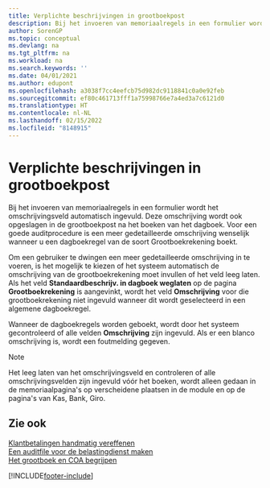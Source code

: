 ```yaml
---
title: Verplichte beschrijvingen in grootboekpost
description: Bij het invoeren van memoriaalregels in een formulier wordt het omschrijvingsveld automatisch ingevuld.
author: SorenGP
ms.topic: conceptual
ms.devlang: na
ms.tgt_pltfrm: na
ms.workload: na
ms.search.keywords: ''
ms.date: 04/01/2021
ms.author: edupont
ms.openlocfilehash: a3038f7cc4eefcb75d982dc9118841c0a0e92feb
ms.sourcegitcommit: ef80c461713fff1a75998766e7a4ed3a7c6121d0
ms.translationtype: HT
ms.contentlocale: nl-NL
ms.lasthandoff: 02/15/2022
ms.locfileid: "8148915"
---
```

# <a name="required-descriptions-in-g-l-entry"></a>Verplichte beschrijvingen in grootboekpost

Bij het invoeren van memoriaalregels in een formulier wordt het omschrijvingsveld automatisch ingevuld. Deze omschrijving wordt ook opgeslagen in de grootboekpost na het boeken van het dagboek. Voor een goede auditprocedure is een meer gedetailleerde omschrijving wenselijk wanneer u een dagboekregel van de soort Grootboekrekening boekt.  

Om een gebruiker te dwingen een meer gedetailleerde omschrijving in te voeren, is het mogelijk te kiezen of het systeem automatisch de omschrijving van de grootboekrekening moet invullen of het veld leeg laten. Als het veld **Standaardbeschrijv. in dagboek weglaten** op de pagina **Grootboekrekening** is aangevinkt, wordt het veld **Omschrijving** voor die grootboekrekening niet ingevuld wanneer dit wordt geselecteerd in een algemene dagboekregel.  

Wanneer de dagboekregels worden geboekt, wordt door het systeem gecontroleerd of alle velden **Omschrijving** zijn ingevuld. Als er een blanco omschrijving is, wordt een foutmelding gegeven.  

> [!NOTE]  
> Het leeg laten van het omschrijvingsveld en controleren of alle omschrijvingsvelden zijn ingevuld vóór het boeken, wordt alleen gedaan in de memoriaalpagina's op verscheidene plaatsen in de module en op de pagina's van Kas, Bank, Giro.  

## <a name="see-also"></a>Zie ook

[Klantbetalingen handmatig vereffenen](../../receivables-how-apply-sales-transactions-manually.md)  
[Een auditfile voor de belastingdienst maken](how-to-create-an-audit-file-for-the-tax-authority.md)  
[Het grootboek en COA begrijpen](../../finance-general-ledger.md)  


[!INCLUDE[footer-include](../../includes/footer-banner.md)]